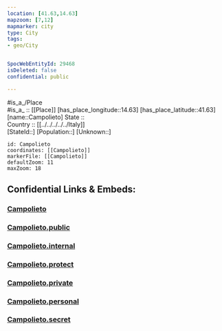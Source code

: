 ```yaml
---
location: [41.63,14.63] 
mapzoom: [7,12] 
mapmarker: city 
type: City
tags:
- geo/City


SpocWebEntityId: 29468
isDeleted: false
confidential: public

---
```

#is_a_/Place  
#is_a_ :: [[Place]] 
[has_place_longitude::14.63] 
[has_place_latitude::41.63] 
[name::Campolieto] 
State ::  
Country :: [[../../../../../Italy]]  
[StateId::] 
[Population::] 
[Unknown::] 


```leaflet
id: Campolieto
coordinates: [[Campolieto]] 
markerFile: [[Campolieto]] 
defaultZoom: 11 
maxZoom: 18
```


## Confidential Links & Embeds: 

### [Campolieto](/_Standards/Earth/Continent/Europe/Europe~South/Italy/regions~Italy/Molise/Campobasso.Province/City/Campolieto.md) 

### [Campolieto.public](/_public/Earth/Continent/Europe/Europe~South/Italy/regions~Italy/Molise/Campobasso.Province/City/Campolieto.public.md) 

### [Campolieto.internal](/_internal/Earth/Continent/Europe/Europe~South/Italy/regions~Italy/Molise/Campobasso.Province/City/Campolieto.internal.md) 

### [Campolieto.protect](/_protect/Earth/Continent/Europe/Europe~South/Italy/regions~Italy/Molise/Campobasso.Province/City/Campolieto.protect.md) 

### [Campolieto.private](/_private/Earth/Continent/Europe/Europe~South/Italy/regions~Italy/Molise/Campobasso.Province/City/Campolieto.private.md) 

### [Campolieto.personal](/_personal/Earth/Continent/Europe/Europe~South/Italy/regions~Italy/Molise/Campobasso.Province/City/Campolieto.personal.md) 

### [Campolieto.secret](/_secret/Earth/Continent/Europe/Europe~South/Italy/regions~Italy/Molise/Campobasso.Province/City/Campolieto.secret.md)


